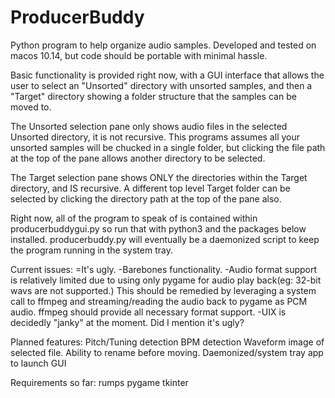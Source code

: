 # ProducerBuddy
Python program to help organize audio samples.
Developed and tested on macos 10.14, but code should be portable with minimal
hassle.

Basic functionality is provided right now, with a GUI interface that allows
the user to select an "Unsorted" directory with unsorted samples, and then a
"Target" directory showing a folder structure that the samples can be moved to.

The Unsorted selection pane only shows audio files in the selected Unsorted
directory, it is not recursive. This programs assumes all your unsorted samples
will be chucked in a single folder, but clicking the file path at the top of the
pane allows another directory to be selected.

The Target selection pane shows ONLY the directories within the Target directory,
and IS recursive. A different top level Target folder can be selected by clicking
the directory path at the top of the pane also.

Right now, all of the program to speak of is contained within
producerbuddygui.py so run that with python3 and the packages below installed.
producerbuddy.py will eventually be a daemonized script to keep the program
running in the system tray.




Current issues:
=It's ugly.
-Barebones functionality.
-Audio format support is relatively limited due to using only pygame for audio
  play back(eg: 32-bit wavs are not supported.) This should be remedied by leveraging
  a system call to ffmpeg and streaming/reading the audio back to pygame as
  PCM audio. ffmpeg should provide all necessary format support.
-UIX is decidedly "janky" at the moment. Did I mention it's ugly?

Planned features:
Pitch/Tuning detection
BPM detection
Waveform image of selected file.
Ability to rename before moving.
Daemonized/system tray app to launch GUI

Requirements so far:
rumps
pygame
tkinter
